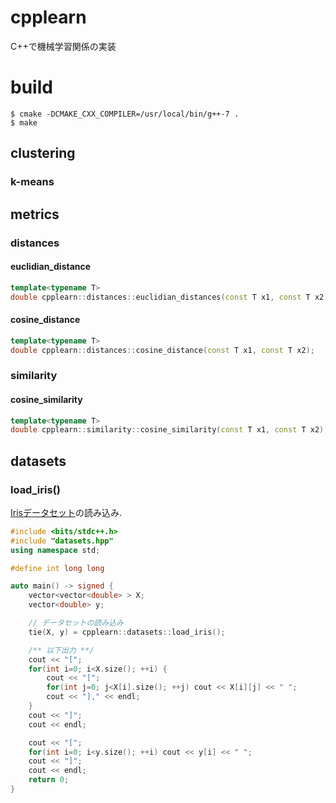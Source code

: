 # cpplearn
C++で機械学習関係の実装

# build
```
$ cmake -DCMAKE_CXX_COMPILER=/usr/local/bin/g++-7 .
$ make
```

## clustering

### k-means

## metrics

### distances

#### euclidian_distance

```c++
template<typename T>
double cpplearn::distances::euclidian_distances(const T x1, const T x2);
```

#### cosine_distance

```c++
template<typename T>
double cpplearn::distances::cosine_distance(const T x1, const T x2);
```

### similarity

#### cosine_similarity

```c++
template<typename T>
double cpplearn::similarity::cosine_similarity(const T x1, const T x2);
```

## datasets

### load_iris()
[Irisデータセット](https://archive.ics.uci.edu/ml/datasets/iris)の読み込み.

```c++
#include <bits/stdc++.h>
#include "datasets.hpp"
using namespace std;

#define int long long

auto main() -> signed {
    vector<vector<double> > X;
    vector<double> y;

    // データセットの読み込み
    tie(X, y) = cpplearn::datasets::load_iris();

    /** 以下出力 **/
    cout << "[";
    for(int i=0; i<X.size(); ++i) {
        cout << "[";
        for(int j=0; j<X[i].size(); ++j) cout << X[i][j] << " ";
        cout << "]," << endl;
    }
    cout << "]";
    cout << endl;

    cout << "[";
    for(int i=0; i<y.size(); ++i) cout << y[i] << " ";
    cout << "]";
    cout << endl;
    return 0;
}
```
